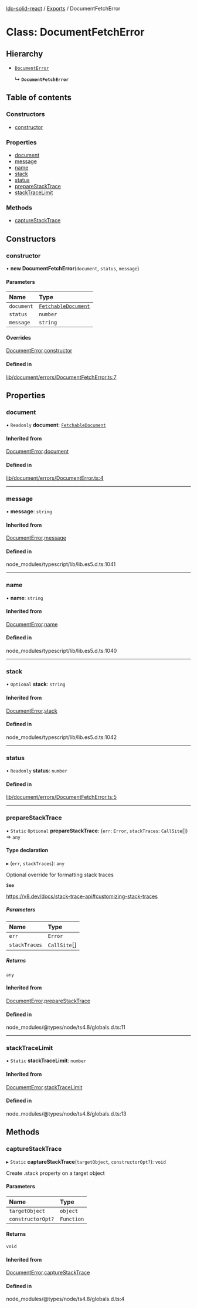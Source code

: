 [ldo-solid-react](../README.md) / [Exports](../modules.md) / DocumentFetchError

# Class: DocumentFetchError

## Hierarchy

- [`DocumentError`](DocumentError.md)

  ↳ **`DocumentFetchError`**

## Table of contents

### Constructors

- [constructor](DocumentFetchError.md#constructor)

### Properties

- [document](DocumentFetchError.md#document)
- [message](DocumentFetchError.md#message)
- [name](DocumentFetchError.md#name)
- [stack](DocumentFetchError.md#stack)
- [status](DocumentFetchError.md#status)
- [prepareStackTrace](DocumentFetchError.md#preparestacktrace)
- [stackTraceLimit](DocumentFetchError.md#stacktracelimit)

### Methods

- [captureStackTrace](DocumentFetchError.md#capturestacktrace)

## Constructors

### constructor

• **new DocumentFetchError**(`document`, `status`, `message`)

#### Parameters

| Name | Type |
| :------ | :------ |
| `document` | [`FetchableDocument`](FetchableDocument.md) |
| `status` | `number` |
| `message` | `string` |

#### Overrides

[DocumentError](DocumentError.md).[constructor](DocumentError.md#constructor)

#### Defined in

[lib/document/errors/DocumentFetchError.ts:7](https://github.com/o-development/ldo-solid-react/blob/29a7f21/lib/document/errors/DocumentFetchError.ts#L7)

## Properties

### document

• `Readonly` **document**: [`FetchableDocument`](FetchableDocument.md)

#### Inherited from

[DocumentError](DocumentError.md).[document](DocumentError.md#document)

#### Defined in

[lib/document/errors/DocumentError.ts:4](https://github.com/o-development/ldo-solid-react/blob/29a7f21/lib/document/errors/DocumentError.ts#L4)

___

### message

• **message**: `string`

#### Inherited from

[DocumentError](DocumentError.md).[message](DocumentError.md#message)

#### Defined in

node_modules/typescript/lib/lib.es5.d.ts:1041

___

### name

• **name**: `string`

#### Inherited from

[DocumentError](DocumentError.md).[name](DocumentError.md#name)

#### Defined in

node_modules/typescript/lib/lib.es5.d.ts:1040

___

### stack

• `Optional` **stack**: `string`

#### Inherited from

[DocumentError](DocumentError.md).[stack](DocumentError.md#stack)

#### Defined in

node_modules/typescript/lib/lib.es5.d.ts:1042

___

### status

• `Readonly` **status**: `number`

#### Defined in

[lib/document/errors/DocumentFetchError.ts:5](https://github.com/o-development/ldo-solid-react/blob/29a7f21/lib/document/errors/DocumentFetchError.ts#L5)

___

### prepareStackTrace

▪ `Static` `Optional` **prepareStackTrace**: (`err`: `Error`, `stackTraces`: `CallSite`[]) => `any`

#### Type declaration

▸ (`err`, `stackTraces`): `any`

Optional override for formatting stack traces

**`See`**

https://v8.dev/docs/stack-trace-api#customizing-stack-traces

##### Parameters

| Name | Type |
| :------ | :------ |
| `err` | `Error` |
| `stackTraces` | `CallSite`[] |

##### Returns

`any`

#### Inherited from

[DocumentError](DocumentError.md).[prepareStackTrace](DocumentError.md#preparestacktrace)

#### Defined in

node_modules/@types/node/ts4.8/globals.d.ts:11

___

### stackTraceLimit

▪ `Static` **stackTraceLimit**: `number`

#### Inherited from

[DocumentError](DocumentError.md).[stackTraceLimit](DocumentError.md#stacktracelimit)

#### Defined in

node_modules/@types/node/ts4.8/globals.d.ts:13

## Methods

### captureStackTrace

▸ `Static` **captureStackTrace**(`targetObject`, `constructorOpt?`): `void`

Create .stack property on a target object

#### Parameters

| Name | Type |
| :------ | :------ |
| `targetObject` | `object` |
| `constructorOpt?` | `Function` |

#### Returns

`void`

#### Inherited from

[DocumentError](DocumentError.md).[captureStackTrace](DocumentError.md#capturestacktrace)

#### Defined in

node_modules/@types/node/ts4.8/globals.d.ts:4
